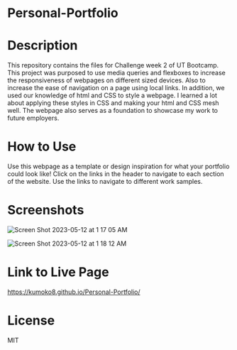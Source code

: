 # Personal-Portfolio

# Description
This repository contains the files for Challenge week 2 of UT Bootcamp. This project was purposed to use media queries and flexboxes to increase the responsiveness of webpages on different sized devices. Also to increase the ease of navigation on a page using local links. In addition, we used our knowledge of html and CSS to style a webpage. I learned a lot about applying these styles in CSS and making your html and CSS mesh well. The webpage also serves as a foundation to showcase my work to future employers.

# How to Use
Use this webpage as a template or design inspiration for what your portfolio could look like! Click on the links in the header to navigate to each section of the website. Use the links to navigate to different work samples.

# Screenshots

![Screen Shot 2023-05-12 at 1 17 05 AM](https://github.com/Kumoko8/Challenge-2/assets/131223690/78bb987d-90e5-4d4c-a47e-e2f94b19eed4)

![Screen Shot 2023-05-12 at 1 18 12 AM](https://github.com/Kumoko8/Challenge-2/assets/131223690/144c54e5-b1e1-4516-a71f-2faeae5ea093)


# Link to Live Page

https://kumoko8.github.io/Personal-Portfolio/

# License
MIT


